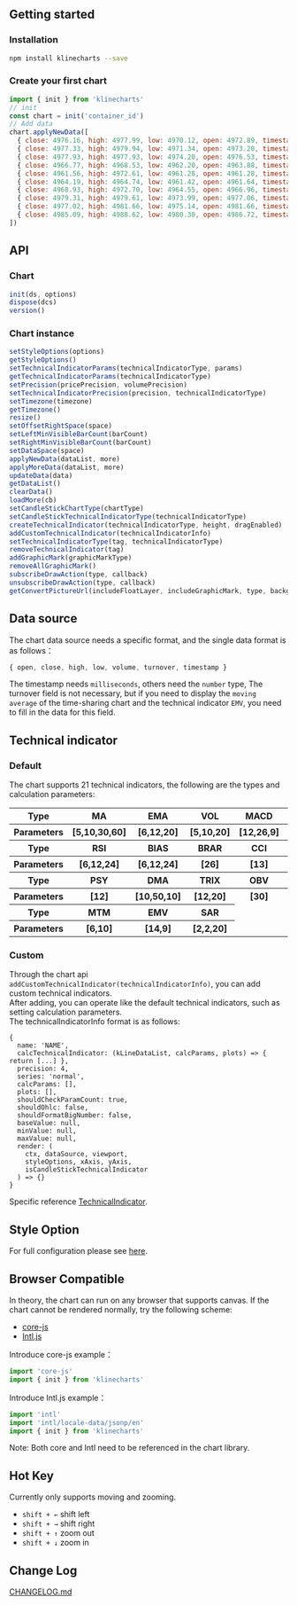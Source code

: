 ## Getting started
### Installation
```bash
npm install klinecharts --save
```

### Create your first chart
```js
import { init } from 'klinecharts'
// init
const chart = init('container_id')
// Add data
chart.applyNewData([
  { close: 4976.16, high: 4977.99, low: 4970.12, open: 4972.89, timestamp: 1587660000000, volume: 204 },
  { close: 4977.33, high: 4979.94, low: 4971.34, open: 4973.20, timestamp: 1587660060000, volume: 194 },
  { close: 4977.93, high: 4977.93, low: 4974.20, open: 4976.53, timestamp: 1587660120000, volume: 197 },
  { close: 4966.77, high: 4968.53, low: 4962.20, open: 4963.88, timestamp: 1587660180000, volume: 28 },
  { close: 4961.56, high: 4972.61, low: 4961.28, open: 4961.28, timestamp: 1587660240000, volume: 184 },
  { close: 4964.19, high: 4964.74, low: 4961.42, open: 4961.64, timestamp: 1587660300000, volume: 191 },
  { close: 4968.93, high: 4972.70, low: 4964.55, open: 4966.96, timestamp: 1587660360000, volume: 105 },
  { close: 4979.31, high: 4979.61, low: 4973.99, open: 4977.06, timestamp: 1587660420000, volume: 35 },
  { close: 4977.02, high: 4981.66, low: 4975.14, open: 4981.66, timestamp: 1587660480000, volume: 135 },
  { close: 4985.09, high: 4988.62, low: 4980.30, open: 4986.72, timestamp: 1587660540000, volume: 76 }
])
```

## API
### Chart
```js
init(ds, options)
dispose(dcs)
version()
```

### Chart instance
```js
setStyleOptions(options)
getStyleOptions()
setTechnicalIndicatorParams(technicalIndicatorType, params)
getTechnicalIndicatorParams(technicalIndicatorType)
setPrecision(pricePrecision, volumePrecision)
setTechnicalIndicatorPrecision(precision, technicalIndicatorType)
setTimezone(timezone)
getTimezone()
resize()
setOffsetRightSpace(space)
setLeftMinVisibleBarCount(barCount)
setRightMinVisibleBarCount(barCount)
setDataSpace(space)
applyNewData(dataList, more)
applyMoreData(dataList, more)
updateData(data)
getDataList()
clearData()
loadMore(cb)
setCandleStickChartType(chartType)
setCandleStickTechnicalIndicatorType(technicalIndicatorType)
createTechnicalIndicator(technicalIndicatorType, height, dragEnabled)
addCustomTechnicalIndicator(technicalIndicatorInfo)
setTechnicalIndicatorType(tag, technicalIndicatorType)
removeTechnicalIndicator(tag)
addGraphicMark(graphicMarkType)
removeAllGraphicMark()
subscribeDrawAction(type, callback)
unsubscribeDrawAction(type, callback)
getConvertPictureUrl(includeFloatLayer, includeGraphicMark, type, backgroundColor)
```

## Data source
The chart data source needs a specific format, and the single data format is as follows：
```js
{ open, close, high, low, volume, turnover, timestamp }
```
The timestamp needs ```milliseconds```, others need the ```number``` type,
The turnover field is not necessary, but if you need to display the ```moving average``` of the time-sharing chart and the technical indicator ```EMV```,
you need to fill in the data for this field.

## Technical indicator
### Default
The chart supports 21 technical indicators, the following are the types and calculation parameters:
<table>
    <tbody>
        <tr>
            <th>Type</th>
            <th>MA</th>
            <th>EMA</th>
            <th>VOL</th>
            <th>MACD</th>
            <th>BOLL</th>
            <th>KDJ</th>
        </tr>
        <tr>
            <th>Parameters</th>
            <th>[5,10,30,60]</th>
            <th>[6,12,20]</th>
            <th>[5,10,20]</th>
            <th>[12,26,9]</th>
            <th>[20]</th>
            <th>[9,3,3]</th>
        </tr>
        <tr>
           <th>Type</th>
           <th>RSI</th>
           <th>BIAS</th>
           <th>BRAR</th>
           <th>CCI</th>
           <th>DMI</th>
           <th>CR</th>
        </tr>
        <tr>
            <th>Parameters</th>
            <th>[6,12,24]</th>
            <th>[6,12,24]</th>
            <th>[26]</th>
            <th>[13]</th>
            <th>[14,6]</th>
            <th>[26,10,20,40,60]</th>
        </tr>
        <tr>
            <th>Type</th>
            <th>PSY</th>
            <th>DMA</th>
            <th>TRIX</th>
            <th>OBV</th>
            <th>VR</th>
            <th>WR</th>
        </tr>
        <tr>
            <th>Parameters</th>
            <th>[12]</th>
            <th>[10,50,10]</th>
            <th>[12,20]</th>
            <th>[30]</th>
            <th>[24,30]</th>
            <th>[13,34,89]</th>
        </tr>
        <tr>
            <th>Type</th>
            <th>MTM</th>
            <th>EMV</th>
            <th>SAR</th>
        </tr>
        <tr>
            <th>Parameters</th>
            <th>[6,10]</th>
            <th>[14,9]</th>
            <th>[2,2,20]</th>
        </tr>
    </tbody>
</table>

### Custom
Through the chart api ```addCustomTechnicalIndicator(technicalIndicatorInfo)```, you can add custom technical indicators.<br/>
After adding, you can operate like the default technical indicators, such as setting calculation parameters.<br/>
The technicalIndicatorInfo format is as follows:
```
{
  name: 'NAME',
  calcTechnicalIndicator: (kLineDataList, calcParams, plots) => { return [...] },
  precision: 4,
  series: 'normal',
  calcParams: [],
  plots: [],
  shouldCheckParamCount: true,
  shouldOhlc: false,
  shouldFormatBigNumber: false,
  baseValue: null,
  minValue: null,
  maxValue: null,
  render: (
    ctx, dataSource, viewport,
    styleOptions, xAxis, yAxis,
    isCandleStickTechnicalIndicator
  ) => {}
}
```
Specific reference [TechnicalIndicator](https://github.com/liihuu/TechnicalIndicator).

## Style Option
For full configuration please see [here](../style.md).


## Browser Compatible
In theory, the chart can run on any browser that supports canvas. If the chart cannot be rendered normally, try the following scheme:
+ [core-js](https://github.com/zloirock/core-js)
+ [Intl.js](https://github.com/andyearnshaw/Intl.js)

Introduce core-js example：
```js
import 'core-js'
import { init } from 'klinecharts'
```
Introduce Intl.js example：
```js
import 'intl'
import 'intl/locale-data/jsonp/en'
import { init } from 'klinecharts'
```
Note: Both core and Intl need to be referenced in the chart library.


## Hot Key
Currently only supports moving and zooming.
+ ```shift + ←``` shift left
+ ```shift + →``` shift right
+ ```shift + ↑``` zoom out
+ ```shift + ↓``` zoom in

## Change Log
[CHANGELOG.md](CHANGELOG.md)

